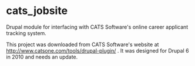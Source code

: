 cats_jobsite
============

Drupal module for interfacing with CATS Software's online career applicant tracking system. 

This project was downloaded from CATS Software's website at http://www.catsone.com/tools/drupal-plugin/ . 
It was designed for Drupal 6 in 2010 and needs an update. 